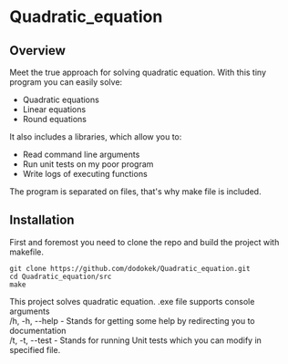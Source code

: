 # Quadratic_equation
## Overview
Meet the true approach for solving quadratic equation. With this tiny program you can easily solve:
- Quadratic equations
- Linear equations
- Round equations

It also includes a libraries, which allow you to:
- Read command line arguments
- Run unit tests on my poor program
- Write logs of executing functions 

The program is separated on files, that's why make file is included.

## Installation
First and foremost you need to clone the repo and build the project with makefile. <br/>

`git clone https://github.com/dodokek/Quadratic_equation.git`                             
`cd Quadratic_equation/src`                                                                   
`make`                                                                                    





              



This project solves quadratic equation. .exe file supports console arguments <br>
/h, -h, --help - Stands for getting some help by redirecting you to documentation<br>
/t, -t, --test - Stands for running Unit tests which you can modify in specified file. 
